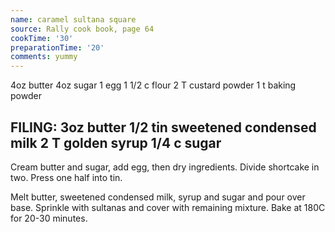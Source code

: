 ```yaml
---
name: caramel sultana square
source: Rally cook book, page 64
cookTime: '30'
preparationTime: '20'
comments: yummy
---
```

4oz butter
4oz sugar
1 egg
1 1/2 c flour
2 T custard powder
1 t baking powder

FILING:
3oz butter
1/2 tin sweetened condensed milk
2 T golden syrup
1/4 c sugar
---
Cream butter and sugar, add egg, then dry ingredients.  Divide shortcake in two.  Press one half into tin.

Melt butter, sweetened condensed milk, syrup and sugar and pour over base.  Sprinkle with sultanas and cover with remaining mixture.  Bake at 180C for 20-30 minutes.

